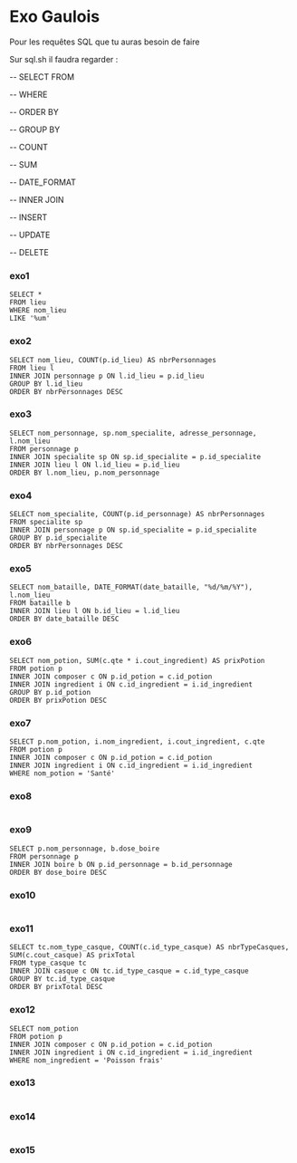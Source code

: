 # Exo Gaulois

Pour les requêtes SQL que tu auras besoin de faire

Sur sql.sh il faudra regarder :

-- SELECT FROM

-- WHERE

-- ORDER BY

-- GROUP BY

-- COUNT

-- SUM

-- DATE_FORMAT

-- INNER JOIN

-- INSERT

-- UPDATE 

-- DELETE

### exo1
```
SELECT *
FROM lieu
WHERE nom_lieu
LIKE '%um'
```

### exo2
```
SELECT nom_lieu, COUNT(p.id_lieu) AS nbrPersonnages
FROM lieu l
INNER JOIN personnage p ON l.id_lieu = p.id_lieu
GROUP BY l.id_lieu
ORDER BY nbrPersonnages DESC
```

### exo3
```
SELECT nom_personnage, sp.nom_specialite, adresse_personnage, l.nom_lieu
FROM personnage p
INNER JOIN specialite sp ON sp.id_specialite = p.id_specialite
INNER JOIN lieu l ON l.id_lieu = p.id_lieu 
ORDER BY l.nom_lieu, p.nom_personnage
```

### exo4
```
SELECT nom_specialite, COUNT(p.id_personnage) AS nbrPersonnages
FROM specialite sp
INNER JOIN personnage p ON sp.id_specialite = p.id_specialite
GROUP BY p.id_specialite
ORDER BY nbrPersonnages DESC
```

### exo5
```
SELECT nom_bataille, DATE_FORMAT(date_bataille, "%d/%m/%Y"), l.nom_lieu
FROM bataille b
INNER JOIN lieu l ON b.id_lieu = l.id_lieu
ORDER BY date_bataille DESC
```

### exo6
```
SELECT nom_potion, SUM(c.qte * i.cout_ingredient) AS prixPotion
FROM potion p
INNER JOIN composer c ON p.id_potion = c.id_potion
INNER JOIN ingredient i ON c.id_ingredient = i.id_ingredient
GROUP BY p.id_potion
ORDER BY prixPotion DESC
```

### exo7
```
SELECT p.nom_potion, i.nom_ingredient, i.cout_ingredient, c.qte
FROM potion p
INNER JOIN composer c ON p.id_potion = c.id_potion
INNER JOIN ingredient i ON c.id_ingredient = i.id_ingredient
WHERE nom_potion = 'Santé'
```

### exo8
```

```

### exo9
```
SELECT p.nom_personnage, b.dose_boire
FROM personnage p
INNER JOIN boire b ON p.id_personnage = b.id_personnage
ORDER BY dose_boire DESC  
```

### exo10
```

```

### exo11
```
SELECT tc.nom_type_casque, COUNT(c.id_type_casque) AS nbrTypeCasques, SUM(c.cout_casque) AS prixTotal
FROM type_casque tc 
INNER JOIN casque c ON tc.id_type_casque = c.id_type_casque
GROUP BY tc.id_type_casque
ORDER BY prixTotal DESC
```

### exo12
```
SELECT nom_potion
FROM potion p
INNER JOIN composer c ON p.id_potion = c.id_potion
INNER JOIN ingredient i ON c.id_ingredient = i.id_ingredient
WHERE nom_ingredient = 'Poisson frais'
```

### exo13
```

```

### exo14
```

```

### exo15
```

```